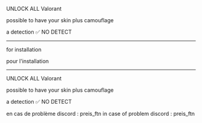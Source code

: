 UNLOCK ALL Valorant

possible to have your skin plus camouflage

a detection ✅ NO DETECT

----------------------------------------------------------------------------------------------------------------------------------------------------------------------------------------------------------------------------------------------------------------------------------

for installation


pour l'installation 

---------------------------------------------------------------------------------------------------------------------------------------------------------------------------------------------------------------------------------------------------------------------------------------------------------------------------------------------------------------

UNLOCK ALL Valorant

possible to have your skin plus camouflage

a detection ✅ NO DETECT


en cas de problème discord : preis_ftn
in case of problem discord : preis_ftn
